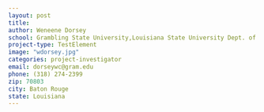 ```yaml
---
layout: post
title:
author: Weneene Dorsey
school: Grambling State University,Louisiana State University Dept. of Biological Science
project-type: TestElement
image: "wdorsey.jpg"
categories: project-investigator
email: dorseywc@gram.edu
phone: (318) 274-2399
zip: 70803
city: Baton Rouge
state: Louisiana
---
```

<!-- name,position,school,city,state,zip,email,phone,image







Weneene Dorsey,Grambling State University,Louisiana State University Dept. of Biological Science,Baton Rouge,Louisiana,70803,dorseywc@gram.edu,(318) 274-2399,dorsey.jpg
Cecily Defreece,Xavier University of Louisiana,Louisiana State University Dept. of Biological Science,Baton Rouge,Louisiana,70803,cbennet3@xula.edu,(504) 520-5011,defreece.jpg
Sanjay Batra,Southern University,Louisiana State University Dept. of Biological Science,Baton Rouge,Louisiana,70803,sanjay_batra@subr.edu,(225) 771-5350,batra.jpg
 -->
